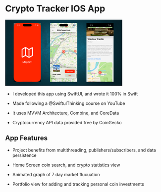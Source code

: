 # Crypto Tracker IOS App

<p align="left">
    <img src="https://github.com/scottyschwartzowen/Mappin/blob/main/ScottysMapApp/Assets.xcassets/Images/map-app.imageset/map-app.png" alt="Mappin App Image" width="75%" />
</p>

- I developed this app using SwiftUI, and wrote it 100% in Swift

- Made following a @SwiftulThinking course on YouTube

- It uses MVVM Architecture, Combine, and CoreData

- Cryptocurrency API data provided free by CoinGecko

## App Features

- Project benefits from multithreading, publishers/subscribers, and data persistence

- Home Screen coin search, and crypto statistics view

- Animated graph of 7 day market flucuation

- Portfolio view for adding and tracking personal coin investments
